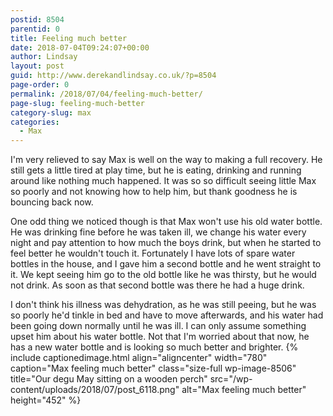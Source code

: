 ```yaml
---
postid: 8504
parentid: 0
title: Feeling much better
date: 2018-07-04T09:24:07+00:00
author: Lindsay
layout: post
guid: http://www.derekandlindsay.co.uk/?p=8504
page-order: 0
permalink: /2018/07/04/feeling-much-better/
page-slug: feeling-much-better
category-slug: max
categories:
  - Max
---
```

I'm very relieved to say Max is well on the way to making a full recovery. He still gets a little tired at play time, but he is eating, drinking and running around like nothing much happened. It was so so difficult seeing little Max so poorly and not knowing how to help him, but thank goodness he is bouncing back now.

One odd thing we noticed though is that Max won't use his old water bottle. He was drinking fine before he was taken ill, we change his water every night and pay attention to how much the boys drink, but when he started to feel better he wouldn't touch it. Fortunately I have lots of spare water bottles in the house, and I gave him a second bottle and he went straight to it. We kept seeing him go to the old bottle like he was thirsty, but he would not drink. As soon as that second bottle was there he had a huge drink.

I don't think his illness was dehydration, as he was still peeing, but he was so poorly he'd tinkle in bed and have to move afterwards, and his water had been going down normally until he was ill. I can only assume something upset him about his water bottle. Not that I'm worried about that now, he has a new water bottle and is looking so much better and brighter. {% include captionedimage.html align="aligncenter" width="780" caption="Max feeling much better" class="size-full wp-image-8506" title="Our degu May sitting on a wooden perch" src="/wp-content/uploads/2018/07/post_6118.png" alt="Max feeling much better" height="452" %}